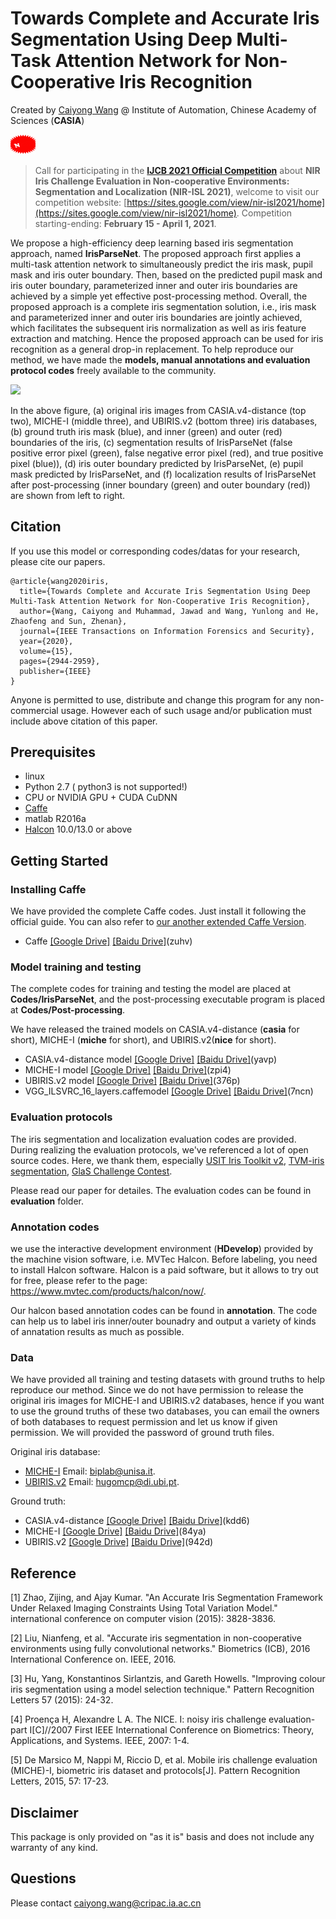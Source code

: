 
# Towards Complete and Accurate Iris Segmentation Using Deep Multi-Task Attention Network for Non-Cooperative Iris Recognition

Created by [Caiyong Wang](https://caiyong.wang/) @ Institute of Automation, Chinese Academy of Sciences (**CASIA**)

<img src="new.gif" width="8%" height="8%"> 

> Call for participating in the [**IJCB 2021 Official Competition**](http://ijcb2021.iapr-tc4.org/competitions/) about **NIR Iris Challenge Evaluation in Non-cooperative Environments: Segmentation and Localization (NIR-ISL 2021)**, welcome to visit our competition website: [https://sites.google.com/view/nir-isl2021/home](https://sites.google.com/view/nir-isl2021/home). Competition starting-ending: **February 15 - April 1, 2021**.

We propose a high-efficiency deep learning based iris segmentation approach, named **IrisParseNet**. 
The proposed approach first applies a multi-task attention network to simultaneously predict the iris mask, 
pupil mask and iris outer boundary. Then, based on the predicted pupil mask and iris outer boundary, 
parameterized inner and outer iris boundaries are achieved by a simple yet effective post-processing method. 
Overall, the proposed approach is a complete iris segmentation solution, i.e., iris mask and parameterized 
inner and outer iris boundaries are jointly achieved, which facilitates the subsequent iris normalization as well as iris feature extraction and matching. Hence the proposed approach can be used for iris recognition as a general drop-in replacement. To help reproduce our method, we have 
made the **models, manual annotations and evaluation protocol codes** freely available to the community. 

<img src='sample.png' width="420px">

In the above figure, (a) original iris images from CASIA.v4-distance (top two), MICHE-I (middle three), and UBIRIS.v2 (bottom three) iris databases, 
(b) ground truth iris mask (blue), and inner (green) and outer (red) boundaries of the iris, (c) segmentation results of IrisParseNet (false positive error pixel (green), false negative error
pixel (red), and true positive pixel (blue)), (d) iris outer boundary predicted
by IrisParseNet, (e) pupil mask predicted by IrisParseNet, and (f) localization
results of IrisParseNet after post-processing (inner boundary (green) and outer boundary (red)) are shown from left to right.

## Citation
If you use this model or corresponding codes/datas for your research, please cite our papers.

```
@article{wang2020iris,
  title={Towards Complete and Accurate Iris Segmentation Using Deep Multi-Task Attention Network for Non-Cooperative Iris Recognition}, 
  author={Wang, Caiyong and Muhammad, Jawad and Wang, Yunlong and He, Zhaofeng and Sun, Zhenan},
  journal={IEEE Transactions on Information Forensics and Security}, 
  year={2020},
  volume={15},
  pages={2944-2959},
  publisher={IEEE}
}
```
Anyone is permitted to use, distribute and change this program for any non-commercial usage. However each of such usage and/or publication must include above citation of this paper.
 
## Prerequisites
- linux
- Python 2.7 ( python3 is not supported!)
- CPU or NVIDIA GPU + CUDA CuDNN
- [Caffe](http://caffe.berkeleyvision.org/)  
- matlab R2016a 
- [Halcon](https://www.mvtec.com/products/halcon/) 10.0/13.0 or above 

## Getting Started

### Installing Caffe
We have provided the complete Caffe codes. Just install it following the official guide. You can also refer to [our another extended Caffe Version](https://github.com/xiamenwcy/extended-caffe).

- Caffe [[Google Drive]](https://drive.google.com/file/d/181EsUA6p12eoc7GU-zwSG5M4TxIR_pZZ/view) [[Baidu Drive]](https://pan.baidu.com/s/1zttJGXQfH2h3rLc37gQkXA)(zuhv)

### Model training and testing

The complete codes for training and testing the model are placed at **Codes/IrisParseNet**, and the post-processing executable program is placed at **Codes/Post-processing**.

We have released the trained models on CASIA.v4-distance (**casia** for short), MICHE-I (**miche** for short), and UBIRIS.v2(**nice** for short). 

- CASIA.v4-distance model [[Google Drive]](https://drive.google.com/file/d/1y1Usfz95avgkAIb3hwvnwCme9pAW8w1A/view?usp=sharing) [[Baidu Drive]](https://pan.baidu.com/s/1N8-3rSiy0OR0g-G82L4MQA)(yavp)
- MICHE-I model [[Google Drive]](https://drive.google.com/file/d/12Qr8W2505APLgxt6aJDtoyT-csWawNq3/view?usp=sharing) [[Baidu Drive]](https://pan.baidu.com/s/1Wbd_5YwyBh4LbxA8cupfOg)(zpi4)
- UBIRIS.v2 model [[Google Drive]](https://drive.google.com/file/d/1WzGxikN4DWn-_Jk7WVLgg4BHEpLpm7Rr/view?usp=sharing) [[Baidu Drive]](https://pan.baidu.com/s/1kGbHBWOt4NzazFaIlhmI6A)(376p)
- VGG_ILSVRC_16_layers.caffemodel  [[Google Drive]](https://drive.google.com/file/d/1biuFHDyD96JLjfd650OGNFL66-WczSDe/view?usp=sharing) [[Baidu Drive]](https://pan.baidu.com/s/1fx5RZMFPIGcDlfS9iFqvEQ)(7ncn)


### Evaluation protocols

The iris segmentation and localization evaluation codes are provided. During realizing the 
evaluation protocols, we've referenced a lot of open source codes. Here, we thank them, especially
[USIT Iris Toolkit v2](http://www.wavelab.at/sources/Rathgeb16a/), [TVM-iris segmentation](https://www4.comp.polyu.edu.hk/~csajaykr/tvmiris.htm), [GlaS Challenge Contest](https://warwick.ac.uk/fac/sci/dcs/research/tia/glascontest/evaluation/).

Please read our paper for detailes. The evaluation codes can be found in **evaluation** folder.

### Annotation codes
we use the interactive development environment (**HDevelop**) provided by the machine vision software, i.e. MVTec Halcon. Before labeling, you need to install Halcon software. Halcon is a paid software, but it allows to try out for free, please refer to the page:
https://www.mvtec.com/products/halcon/now/.

Our halcon based annotation codes can be found in **annotation**. The code can help us to label
iris inner/outer bounadry and output a variety of kinds of annatation results as much as possible.

### Data  

We have provided all training and testing datasets with ground truths to help reproduce our method. Since we 
do not have permission to release the original iris images for MICHE-I and UBIRIS.v2 databases, hence if you want to use the ground truths of these two databases, you can email the owners of both databases to request permission and let us know if given permission. We will provided the password of ground truth files.

 Original iris database: 
- [MICHE-I](http://biplab.unisa.it/MICHE/database/MICHE_BIPLAB_DATABASE/)  Email: biplab@unisa.it.
- [UBIRIS.v2](http://iris.di.ubi.pt/ubiris2.html)  Email: hugomcp@di.ubi.pt.

Ground truth:
- CASIA.v4-distance [[Google Drive]](https://drive.google.com/file/d/1AbYXkYmQ1nfzNNZGr3aD5QQ2wQFxzyLO/view?usp=sharing) [[Baidu Drive]](https://pan.baidu.com/s/1G9kPfq72Iv5TqlPiQd82fA)(kdd6)
- MICHE-I [[Google Drive]](https://drive.google.com/file/d/1V7WUjrY67-LlqKWMoTiMUN8ih-wmbrAq/view?usp=sharing) [[Baidu Drive]](https://pan.baidu.com/s/1xiYXx_c9-NL9S3JL4bNQCA)(84ya)
- UBIRIS.v2 [[Google Drive]](https://drive.google.com/file/d/1WVAUf6lHA6xw1vI9Fz3g_Ovv-_33kvpa/view?usp=sharing) [[Baidu Drive]](https://pan.baidu.com/s/1PRcFKX1wodWFF-7PujITlA)(942d)
  

## Reference 
[1] Zhao, Zijing, and Ajay Kumar. "An Accurate Iris Segmentation Framework Under Relaxed Imaging Constraints Using Total Variation Model." international conference on computer vision (2015): 3828-3836.

[2] Liu, Nianfeng, et al. "Accurate iris segmentation in non-cooperative environments using fully convolutional networks." Biometrics (ICB), 2016 International Conference on. IEEE, 2016.

[3] Hu, Yang, Konstantinos Sirlantzis, and Gareth Howells. "Improving colour iris segmentation using a model selection technique." Pattern Recognition Letters 57 (2015): 24-32.

[4] Proença H, Alexandre L A. The NICE. I: noisy iris challenge evaluation-part I[C]//2007 First IEEE International Conference on Biometrics: Theory, Applications, and Systems. IEEE, 2007: 1-4.

[5] De Marsico M, Nappi M, Riccio D, et al. Mobile iris challenge evaluation (MICHE)-I, biometric iris dataset and protocols[J]. Pattern Recognition Letters, 2015, 57: 17-23.

## Disclaimer
This package is only provided on "as it is" basis and does not include any warranty of any kind.


## Questions
Please contact caiyong.wang@cripac.ia.ac.cn 
